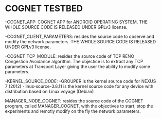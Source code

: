 COGNET TESTBED
===========
-COGNET_APP: COGNET APP for ANDROID OPERATING SYSTEM. THE WHOLE SOURCE CODE IS RELEASED UNDER GPLv3 license.

-COGNET_CLIENT_PARAMETERS: resides the source code to observe and modify the network parameters. THE WHOLE SOURCE CODE IS RELEASED UNDER GPLv3 license.

-COGNET_TCP_MODULE: resides the source code of TCP RENO Congestion Avoidance algorithm. The objectice is to extract any TCP parameters at Transport Layer giving the user the ability to modify some parameters.

-KERNEL_SOURCE_CODE:
		-GROUPER is the kernel source code for NEXUS 7 (2012)
		-linux-source-3.8.11 is the kernel source code for any device with distribution based on Linux voyage (Debian)

MANAGER_NODE_COGNET: resides the source code of the COGNET program, called MANAGER_COGNET, with the objectives to start, stop the experiments and remotly modify on the fly the network parameters.
